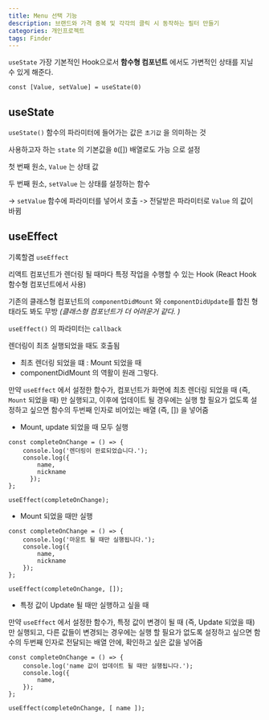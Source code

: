 ```yaml
---
title: Menu 선택 기능
description: 브랜드와 가격 중복 및 각각의 클릭 시 동작하는 필터 만들기
categories: 개인프로젝트
tags: Finder
---
```


`useState`
가장 기본적인 Hook으로서 **함수형 컴포넌트** 에서도 가변적인 상태를 지닐 수 있게 해준다.

```
const [Value, setValue] = useState(0)
```

## useState

`useState()` 함수의 파라미터에 들어가는 값은 `초기값` 을 의미하는 것

사용하고자 하는 `state` 의 기본값을 `0`([]) 배열로도 가능 으로 설정

첫 번째 원소, `Value` 는 상태 값

두 번째 원소, `setValue` 는 상태를 설정하는 함수

-> `setValue` 함수에 파라미터를 넣어서 호출 -> 전달받은 파라미터로 `Value` 의 값이 바뀜

## useEffect

기록할겸 `useEffect`

리액트 컴포넌트가 렌더링 될 때마다 특정 작업을 수행할 수 있는 Hook (React Hook함수형 컴포넌트에서 사용)

기존의 클래스형 컴포넌트의 `componentDidMount` 와 `componentDidUpdate`를 합친 형태라도 봐도 무방 _(클래스형 컴포넌트가 더 어려운거 같다. )_

`useEffect()` 의 파라미터는 `callback`

렌더링이 최초 실행되었을 때도 호출됨

- 최초 렌더링 되었을 떄 : Mount 되었을 때
- componentDidMount 의 역활이 원래 그렇다.

만약 `useEffect` 에서 설정한 함수가, 컴포넌트가 화면에 최초 렌더링 되었을 때 (즉, `Mount` 되었을 때) 만 실행되고, 이후에 업데이트 될 경우에는 실행 할 필요가 없도록 설정하고 싶으면 함수의 두번째 인자로 비어있는 배열 (즉, []) 을 넣어줌

- Mount, update 되었을 때 모두 실행

```
const completeOnChange = () => {
    console.log('렌더링이 완료되었습니다.');
    console.log({
        name,
        nickname
      });
};

useEffect(completeOnChange);
```

- Mount 되었을 때만 실행

```
const completeOnChange = () => {
    console.log('마운트 될 때만 실행됩니다.');
    console.log({
        name,
        nickname
    });
};

useEffect(completeOnChange, []);
```

- 특정 값이 Update 될 때만 실행하고 싶을 때

만약 `useEffect` 에서 설정한 함수가, 특정 값이 변경이 될 때 (즉, Update 되었을 때) 만 실행되고, 다른 값들이 변경되는 경우에는 실행 할 필요가 없도록 설정하고 싶으면 함수의 두번째 인자로 전달되는 배열 안에, 확인하고 싶은 값을 넣어줌

```
const completeOnChange = () => {
    console.log('name 값이 업데이트 될 때만 실행됩니다.');
    console.log({
        name,
    });
};

useEffect(completeOnChange, [ name ]);
```
